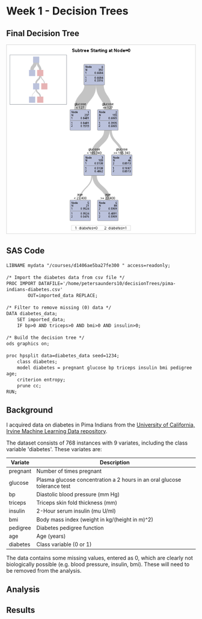 # Week 1 - Decision Trees

## Final Decision Tree

![Diabetes Decision Tree](/images/tree.png?raw=true)

## SAS Code
```sas
LIBNAME mydata "/courses/d1406ae5ba27fe300 " access=readonly;

/* Import the diabetes data from csv file */
PROC IMPORT DATAFILE='/home/petersaunders10/decisionTrees/pima-indians-diabetes.csv' 
        OUT=imported_data REPLACE;
        
/* Filter to remove missing (0) data */
DATA diabetes_data;
    SET imported_data;
    IF bp>0 AND triceps>0 AND bmi>0 AND insulin>0;

/* Build the decision tree */
ods graphics on;

proc hpsplit data=diabetes_data seed=1234;
    class diabetes;
    model diabetes = pregnant glucose bp triceps insulin bmi pedigree age;
    criterion entropy;
    prune cc;    
RUN;
```

## Background
I acquired data on diabetes in Pima Indians from the [University of California, Irvine Machine Learning Data repository](https://archive.ics.uci.edu/ml/datasets/Pima+Indians+Diabetes).

The dataset consists of 768 instances with 9 variates, including the class variable 'diabetes'.  These variates are:

| Variate | Description |
| --- | --- |
| pregnant | Number of times pregnant |
| glucose | Plasma glucose concentration a 2 hours in an oral glucose tolerance test |
| bp | Diastolic blood pressure (mm Hg)  |
| triceps | Triceps skin fold thickness (mm) |
| insulin | 2-Hour serum insulin (mu U/ml)  |
| bmi | Body mass index (weight in kg/(height in m)^2)  |
| pedigree | Diabetes pedigree function  |
| age | Age (years)  |
| diabetes | Class variable (0 or 1) |

The data contains some missing values, entered as 0, which are clearly not biologically possible (e.g. blood pressure, insulin, bmi).  These will need to be removed from the analysis.

## Analysis

## Results
